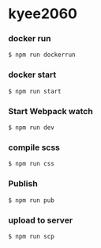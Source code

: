 # kyee2060

### docker run

```
$ npm run dockerrun
```
### docker start

```
$ npm run start
```
### Start Webpack watch

```
$ npm run dev
```

### compile scss

```
$ npm run css
```
### Publish

```
$ npm run pub
```

### upload to server

```
$ npm run scp
```
